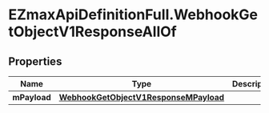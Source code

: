 # EZmaxApiDefinitionFull.WebhookGetObjectV1ResponseAllOf

## Properties

Name | Type | Description | Notes
------------ | ------------- | ------------- | -------------
**mPayload** | [**WebhookGetObjectV1ResponseMPayload**](WebhookGetObjectV1ResponseMPayload.md) |  | 


